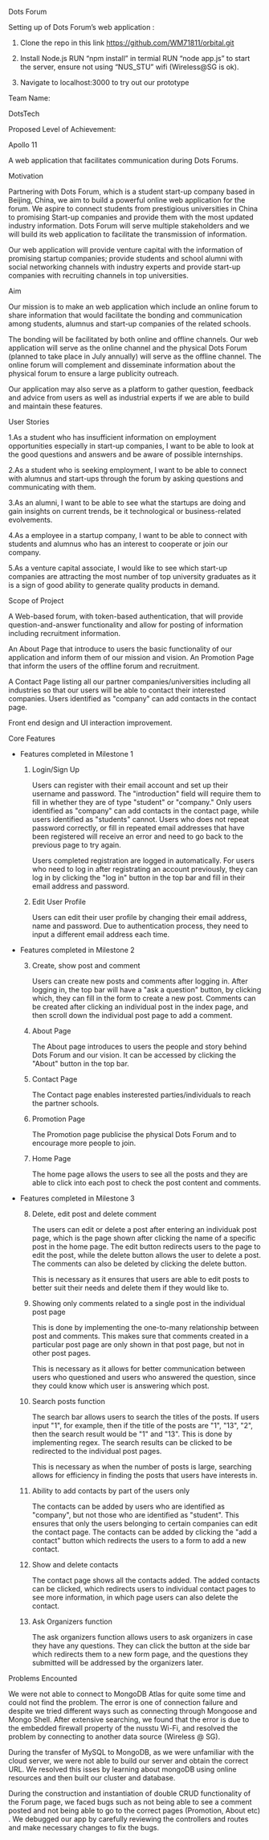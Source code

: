 Dots Forum 

Setting up of Dots Forum’s web application :

1. Clone the repo in this link https://github.com/WM71811/orbital.git 

2. Install Node.js RUN “npm install” in termial RUN “node app.js” to start the server, ensure not using “NUS_STU” wifi (Wireless@SG is ok).

3. Navigate to localhost:3000 to try out our prototype

 

 

Team Name:

 

 DotsTech

 

 

Proposed Level of Achievement:

  

Apollo 11

 

A web application that facilitates communication during Dots Forums.



Motivation

 

Partnering with Dots Forum, which is a student start-up company based in Beijing, China, we aim to build a powerful online web application for the forum. We aspire to connect students from prestigious universities in China to promising Start-up companies and provide them with the most updated industry information. Dots Forum will serve multiple stakeholders and we will build its web application to facilitate the transmission of information. 

 

Our web application will provide venture capital with the information of promising startup companies; provide students and school alumni with social networking channels with industry experts and provide start-up companies with recruiting channels in top universities.

 

 

Aim

 

Our mission is to make an web application which include an online forum to share information that would facilitate the bonding and communication among students, alumnus and start-up companies of the related schools. 

 

The bonding will be facilitated by both online and offline channels. Our web application will serve as the online channel and the physical Dots Forum (planned to take place in July annually) will serve as the offline channel. The online forum will complement and disseminate information about the physical forum to ensure a large publicity outreach. 

 

Our application may also serve as a platform to gather question, feedback and advice from users as well as industrial experts if we are able to build and maintain these features.

 

 

User Stories

  

1.As a student who has insufficient information on employment opportunities especially in start-up companies, I want to be able to look at the good questions and answers and be aware of possible internships.

 

2.As a student who is seeking employment, I want to be able to connect with alumnus and start-ups through the forum by asking questions and communicating with them.

 

3.As an alumni, I want to be able to see what the startups are doing and gain insights on current trends, be it technological or business-related evolvements.

 

4.As a employee in a startup company, I want to be able to connect with students and alumnus who has an interest to cooperate or join our company.

 

5.As a venture capital associate, I would like to see which start-up companies are attracting the most number of top university graduates as it is a sign of good ability to generate quality products in demand.




 

 

 

Scope of Project

 

A Web-based forum, with token-based authentication, that will provide question-and-answer functionality and allow for posting of information including recruitment information. 

 

An About Page that introduce to users the basic functionality of our application and inform them of our mission and vision. An Promotion Page that inform the users of the offline forum and recruitment. 

 

A Contact Page listing all our partner companies/universities including all industries so that our users will be able to contact their interested companies. Users identified as "company" can add contacts in the contact page.

 

Front end design and UI interaction improvement. 

 

 

 

Core Features

 

- Features completed in Milestone 1

     1. Login/Sign Up

         Users can register with their email account and set up their username and password. The "introduction" field will require them to fill in whether they are of type "student" or "company." Only users identified as "company" can add contacts in the contact page, while users identified as "students" cannot. Users who does not repeat password correctly, or fill in repeated email addresses that have been registered will receive an error and need to go back to the previous page to try again.



         Users completed registration are logged in automatically. For users who need to log in after registrating an account previously, they can log in by clicking the "log in" button in the top bar and fill in their email address and password.



     2. Edit User Profile

          Users can edit their user profile by changing their email address, name and password. Due to authentication process, they need to input a different email address each time.



 

- Features completed in Milestone 2

     3. Create, show post and comment

          Users can create new posts and comments after logging in. After logging in, the top bar will have a "ask a question" button, by clicking which, they can fill in the form to create a new post. Comments can be created after clicking an individual post in the index page, and then scroll down the individual post page to add a comment.



     4. About Page

         The About page introduces to users the people and story behind Dots Forum and our vision. It can be accessed by clicking the "About" button in the top bar.



     5. Contact Page

          The Contact page enables insterested parties/individuals to reach the partner schools.



     6. Promotion Page

           The Promotion page publicise the physical Dots Forum and to encourage more people to join.



     7. Home Page

           The home page allows the users to see all the posts and they are able to click into each post to check the post content and comments.



 

- Features completed in Milestone 3

     8. Delete, edit post and delete comment

           The users can edit or delete a post after entering an individuak post page, which is the page shown after clicking the name of a specific post in the home page. The edit button redirects users to the page to edit the post, while the delete button allows the user to delete a post. The comments can also be deleted by clicking the delete button.

           This is necessary as it ensures that users are able to edit posts to better suit their needs and delete them if they would like to.



     9. Showing only comments related to a single post in the individual post page

           This is done by implementing the one-to-many relationship between post and comments. This makes sure that comments created in a particular post page are only shown in that post page, but not in other post pages.

           This is necessary as it allows for better communication between users who questioned and users who answered the question, since they could know which user is answering which post.



     10. Search posts function

            The search bar allows users to search the titles of the posts. If users input "1", for example, then if the title of the posts are "1", "13", "2", then the search result would be "1" and "13". This is done by implementing regex. The search results can be clicked to be redirected to the individual post pages.

            This is necessary as when the number of posts is large, searching allows for efficiency in finding the posts that users have interests in.

 



     11. Ability to add contacts by part of the users only

            The contacts can be added by users who are identified as "company", but not those who are identified as "student". This ensures that only the users belonging to certain companies can edit the contact page. The contacts can be added by clicking the "add a contact" button which redirects the users to a form to add a new contact. 



 

     12. Show and delete contacts

            The contact page shows all the contacts added. The added contacts can be clicked, which redirects users to individual contact pages to see more information, in which page users can also delete the contact.

 

     13. Ask Organizers function

            The ask organizers function allows users to ask organizers in case they have any questions. They can click the button at the side bar which redirects them to a new form page, and the questions they submitted will be addressed by the organizers later.

 

 

Problems Encounted 

 

We were not able to connect to MongoDB Atlas for quite some time and could not find the problem. The error is one of connection failure and despite we tried different ways such as connecting through Mongoose and Mongo Shell. After extensive searching, we found that the error is due to the embedded firewall property of the nusstu Wi-Fi, and resolved the problem by connecting to another data source (Wireless @ SG).
 

During the transfer of MySQL to MongoDB, as we were unfamiliar with the cloud server, we were not able to build our server and obtain the correct URL. We resolved this isses by learning about mongoDB using online resources and then built our cluster and database.
 

During the construction and instantiation of double CRUD functionality of the Forum page, we faced bugs such as not being able to see a comment posted and not being able to go to the correct pages (Promotion, About etc) . We debugged our app by carefully reviewing the controllers and routes and make necessary changes to fix the bugs.
 

 

 

